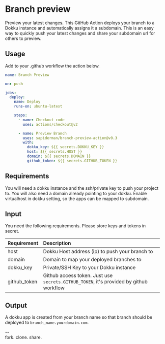# Branch preview

Preview your latest changes. This GitHub Action deploys your branch to a Dokku instance and automatically assigns it a subdomain. This is an easy way to quickly push your latest changes and share your subdomain url for others to preview.

## Usage

Add to your .github workflow the action below.

```yml
name: Branch Preview

on: push

jobs:
  deploy:
    name: Deploy
    runs-on: ubuntu-latest

    steps:
      - name: Checkout code
        uses: actions/checkout@v2

      - name: Preview Branch
        uses: sapiderman/branch-preview-action@v0.3
        with:
          dokku_key: ${{ secrets.DOKKU_KEY }}
          host: ${{ secrets.HOST }}
          domain: ${{ secrets.DOMAIN }}
          github_token: ${{ secrets.GITHUB_TOKEN }}
```

## Requirements

You will need a dokku instance and the ssh/private key to push your project to. You will also need a domain already pointing to your dokku. Enable virtualhost in dokku setting, so the apps can be mapped to subdomain.

## Input

You need the following requirements. Please store keys and tokens in secret.

| Requirement  | Description                                                                            |
| :----------- | :------------------------------------------------------------------------------------- |
| host         | Dokku Host address (ip) to push your branch to                                         |
| domain       | Domain to map your deployed branches to                                                |
| dokku_key    | Private/SSH Key to your Dokku instance                                                 |
| github_token | Github access token. Just use `secrets.GITHUB_TOKEN`, it's provided by github workflow |

## Output

A dokku app is created from your branch name so that branch should be deployed to `branch_name.yourdomain.com`.

--  
fork. clone. share.
